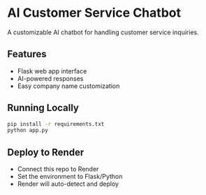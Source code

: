 # AI Customer Service Chatbot

A customizable AI chatbot for handling customer service inquiries.

## Features
- Flask web app interface
- AI-powered responses
- Easy company name customization

## Running Locally
```bash
pip install -r requirements.txt
python app.py
```

## Deploy to Render
- Connect this repo to Render
- Set the environment to Flask/Python
- Render will auto-detect and deploy
